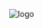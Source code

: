 <p align="center">
  <img src="https://raw.githubusercontent.com/zumapi/zum-server/master/zum.png" alt="logo">
</p>
